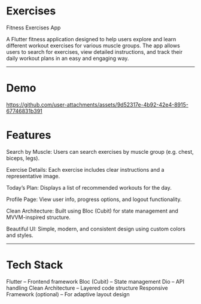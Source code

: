 # Exercises
 Fitness Exercises App

A Flutter fitness application designed to help users explore and learn different workout exercises for various muscle groups.
The app allows users to search for exercises, view detailed instructions, and track their daily workout plans in an easy and engaging way.

---
# Demo


https://github.com/user-attachments/assets/9d52317e-4b92-42e4-8915-67746831b391


# Features

 Search by Muscle: Users can search exercises by muscle group (e.g. chest, biceps, legs).
 
 Exercise Details: Each exercise includes clear instructions and a representative image.
 
 Today’s Plan: Displays a list of recommended workouts for the day.
 
 Profile Page: View user info, progress options, and logout functionality.
 
 Clean Architecture: Built using Bloc (Cubit) for state management and MVVM-inspired structure.
 
 Beautiful UI: Simple, modern, and consistent design using custom colors and styles.

 ---

# Tech Stack

Flutter – Frontend framework
Bloc (Cubit) – State management
Dio  – API handling
Clean Architecture – Layered code structure
Responsive Framework (optional) – For adaptive layout design
